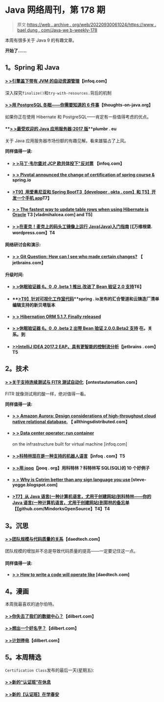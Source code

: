 # Java 网络周刊，第 178 期

> 原文:[https://web . archive . org/web/20220930061024/https://www . bael dung . com/Java-we b-weekly-178](https://web.archive.org/web/20220930061024/https://www.baeldung.com/java-web-weekly-178)

本周有很多关于 Java 9 的有趣文章。

**开始了……**

## **1。Spring 和 Java**

#### [**> >引擎盖下带有 JVM 的自动资源管理**](https://web.archive.org/web/20220625170918/https://www.infoq.com/articles/Finalize-Exiting-Java)【infoq.com】

深入探究`finalize()`和`try-with-resources.`背后的机制

#### **[> >用 PostgreSQL 冬眠——你需要知道的 6 件事](https://web.archive.org/web/20220625170918/http://www.thoughts-on-java.org/hibernate-postgresql-5-things-need-know/)**【thoughts-on-java.org】

如果你正在使用 Hibernate 和 PostgreSQL——肯定有一些值得考虑的优点。

#### **[> >最受欢迎的 Java 应用服务器:2017 版](https://web.archive.org/web/20220625170918/https://plumbr.eu/blog/java/most-popular-java-application-servers-2017-edition)**plumbr . eu

关于 Java 应用服务器市场份额的有趣见解。看来雄猫占了上风。

**同样值得一读:**

*   #### [**> >马丁·韦尔堡对 JCP 欧共体投下"反对票**](https://web.archive.org/web/20220625170918/https://www.infoq.com/podcasts/martijn-verburg) 【infoq.com】

*   #### [**> > Pivotal announced the change of certification of spring course &**](https://web.archive.org/web/20220625170918/https://spring.io/blog/2017/05/10/pivotal-announces-spring-curriculum-certification-changes) spring.io

*   #### [**>T9】用爱奥尼亚和 Spring Boot**T3【developer . okta . com】和 T5】开发一个手机 app](https://web.archive.org/web/20220625170918/https://developer.okta.com/blog/2017/05/17/develop-a-mobile-app-with-ionic-and-spring-boot)T7】

*   #### **[> > The fastest way to update table rows when using Hibernate is Oracle](https://web.archive.org/web/20220625170918/https://vladmihalcea.com/2017/05/22/the-fastest-way-to-update-a-table-row-when-using-hibernate-and-oracle/) T3 [vladmihalcea.com] and T5]**

*   #### [**> >在麦克！麦克上的码头工镜像上运行 Java(Java)入门指南**](https://web.archive.org/web/20220625170918/https://vanwilgenburg.wordpress.com/2017/05/15/running-java-on-docker-images-on-your-mac-a-getting-started-guide/) [【万维根堡. wordpress.com】T4

**网络研讨会和演示:**

*   #### **[> > Git Question: How can I see who made certain changes?](https://web.archive.org/web/20220625170918/https://blog.jetbrains.com/idea/2017/05/git-questions-how-do-i-see-who-made-a-certain-changes/)** 【 jetbrains.com】

**升级时间:**

*   #### [**> >休眠验证器 6。0 .0 .beta 1 推出,改进了 Bean 验证 2.0 支持**](https://web.archive.org/web/20220625170918/http://in.relation.to/2017/05/16/hibernate-validator-600-beta1-out/)T6】

*   #### **[>T9】针对可视化工作室代码](https://web.archive.org/web/20220625170918/https://spring.io/blog/2017/05/18/new-beta-versions-of-concourse-pipeline-and-cloud-foundry-manifest-editing-support-released-for-visual-studio-code)**spring . io发布的汇合管道和云铸造厂清单编辑支持的新贝塔版本

*   #### [**> > Hibernation ORM 5.1.7\. Finally released**](https://web.archive.org/web/20220625170918/http://in.relation.to/2017/05/21/hibernate-orm-517-final-release/)

*   #### **[> >休眠验证器 6。0 .0 .beta 2 出带 Bean 验证 2.0.0.Beta2 支持](https://web.archive.org/web/20220625170918/http://in.relation.to/2017/05/24/hibernate-validator-600-beta2-out/)** 在。关系。到

*   #### [**>>IntelliJ IDEA 2017.2 EAP、具有更智能的控制流分析**](https://web.archive.org/web/20220625170918/https://blog.jetbrains.com/idea/2017/05/intellij-idea-2017-2-eap-with-smarter-control-flow-analysis/)【jetbrains . com】T5

## **2。技术**

#### [**> >关于支持连续测试与 FITR 测试自动化**](https://web.archive.org/web/20220625170918/http://www.ontestautomation.com/on-supporting-continuous-testing-with-fitr-test-automation/)【ontestautomation.com】

FITR 就像测试用的酸一样，绝对值得一看。

**同样值得一读:**

*   #### [**> > Amazon Aurora: Design considerations of high-throughput cloud native relational database.**](https://web.archive.org/web/20220625170918/http://www.allthingsdistributed.com/2017/05/amazon-aurora-design-considerations.html) 【 allthingsdistributed.com】

*   #### **[> > Data center operator: run container](https://web.archive.org/web/20220625170918/https://www.infoq.com/news/2017/05/diamanti-named-cool-vendor)**

    on the infrastructure built for virtual machine [infoq.com]
*   #### **[> >科特林现在是一种支持的机器人语言](https://web.archive.org/web/20220625170918/https://www.infoq.com/news/2017/05/android-kotlin)**【infoq . com】T5

*   #### **[> >用 jooq](https://web.archive.org/web/20220625170918/https://blog.jooq.org/2017/05/18/10-nice-examples-of-writing-sql-in-kotlin-with-jooq/)**【jooq . org】用科特林？科特林写 SQL(SQL)的 10 个好例子

*   #### **[> > Why is Cotrim better than any sign language you use](https://web.archive.org/web/20220625170918/https://steve-yegge.blogspot.com/2017/05/why-kotlin-is-better-than-whatever-dumb.html)** [steve-yegge.blogspot.com]

*   #### **[>T7】从 Java 语言(一种计算机语言，尤用于创建网站)到科特林——你的 Java 语言(一种计算机语言，尤用于创建网站)到郭林的备忘单](https://web.archive.org/web/20220625170918/https://github.com/MindorksOpenSource/from-java-to-kotlin)【【github.com/MindorksOpenSource】T4】T4**

## **3。沉思**

#### [**> >团队规模与代码质量的关系**](https://web.archive.org/web/20220625170918/http://www.daedtech.com/relationship-team-size-code-quality/)【daedtech.com】

团队规模的增加并不总是导致代码质量的提高——一定要记住这一点。

#### **同样值得一读:**

*   #### [**> > How to write a code will operate like**](https://web.archive.org/web/20220625170918/http://www.daedtech.com/write-code-operations-will-like/) [daedtech.com]

## **4。漫画**

本周我最喜欢的迪尔伯特。

#### **[> >你失去了我们的数据中心？](https://web.archive.org/web/20220625170918/http://dilbert.com/strip/2013-07-05)**【dilbert.com】

#### **[> >想出一个好名字？](https://web.archive.org/web/20220625170918/http://dilbert.com/strip/2013-07-13)**【dilbert.com】

#### **[> >计划停电](https://web.archive.org/web/20220625170918/http://dilbert.com/strip/2013-07-06)**【dilbert.com】

## **5。本周精选**

`Certification Class`发布的最后一天(星期五):

#### **[> >新的“认证班”在休息](/web/20220625170918/https://www.baeldung.com/rest-with-spring-course#certification-class)**

#### **[> >新的【认证班】在学春安](/web/20220625170918/https://www.baeldung.com/learn-spring-security-course#certification-class)**